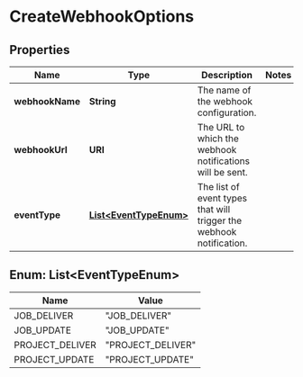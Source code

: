 

# CreateWebhookOptions

## Properties

Name | Type | Description | Notes
------------ | ------------- | ------------- | -------------
**webhookName** | **String** | The name of the webhook configuration. | 
**webhookUrl** | **URI** | The URL to which the webhook notifications will be sent. | 
**eventType** | [**List&lt;EventTypeEnum&gt;**](#List&lt;EventTypeEnum&gt;) | The list of event types that will trigger the webhook notification. | 



## Enum: List&lt;EventTypeEnum&gt;

Name | Value
---- | -----
JOB_DELIVER | &quot;JOB_DELIVER&quot;
JOB_UPDATE | &quot;JOB_UPDATE&quot;
PROJECT_DELIVER | &quot;PROJECT_DELIVER&quot;
PROJECT_UPDATE | &quot;PROJECT_UPDATE&quot;



